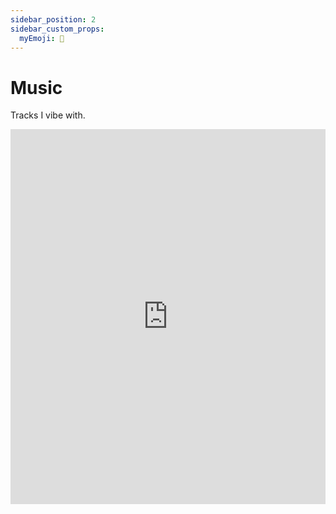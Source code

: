 ```yaml
---
sidebar_position: 2
sidebar_custom_props: 
  myEmoji: 🦀
---
```


# Music

Tracks I vibe with.

<iframe 
  style={{borderRadius: '12px'}}
  src="https://open.spotify.com/embed/playlist/6go8wCIPZxFpO3JDvpYod6?utm_source=generator" 
  width="100%" 
  height="600"
  frameBorder="0" 
  allowfullscreen="" 
  allow="autoplay; clipboard-write; encrypted-media; fullscreen; picture-in-picture"
  loading="lazy">
</iframe>